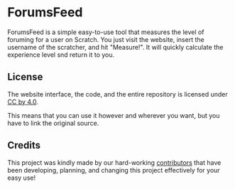 # ForumsFeed
ForumsFeed is a simple easy-to-use tool that measures the level of foruming for a user on Scratch. You just visit the website, insert the username of the scratcher, and hit "Measure!". It will quickly calculate the experience level snd return it to you.

## License
The website interface, the code, and the entire repository is licensed under [CC by 4.0](https://creativecommons.org/licenses/by/4.0/).

This means that you can use it however and wherever you want, but you have to link the original source.

## Credits
This project was kindly made by our hard-working [contributors](
https://github.com/LankyBox01/scratch-trust/graphs/contributors) that have been developing, planning, and changing this project effectively for your easy use!
